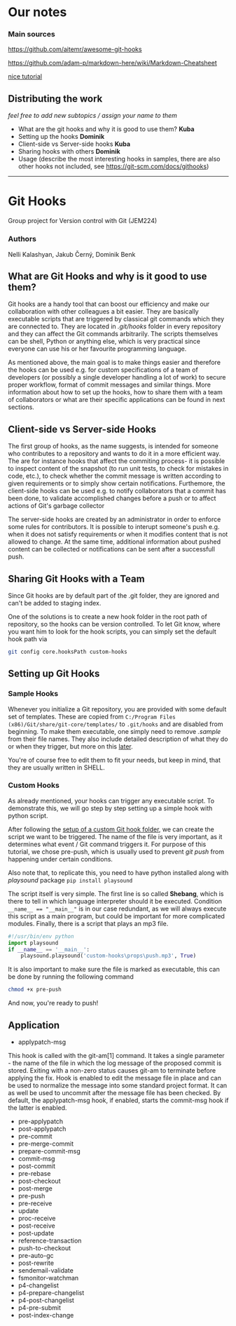 # Our notes
### Main sources
https://github.com/aitemr/awesome-git-hooks

https://github.com/adam-p/markdown-here/wiki/Markdown-Cheatsheet

[nice tutorial](https://www.atlassian.com/git/tutorials/git-hooks)

## Distributing the work
*feel free to add new subtopics / assign your name to them*


- What are the git hooks and why it is good to use them?      **Kuba**
- Setting up the hooks **Dominik**
- Client-side vs Server-side hooks **Kuba**
- Sharing hooks with others **Dominik**
- Usage (describe the most interesting hooks in samples, there are also other hooks not included, see https://git-scm.com/docs/githooks)
----------------------------------------------------------
# Git Hooks
Group project for Version control with Git (JEM224)

### Authors
Nelli Kalashyan, Jakub Černý, Dominik Benk

## What are Git Hooks and why is it good to use them?
Git hooks are a handy tool that can boost our efficiency and make our collaboration with other colleagues a bit easier. They are basically executable scripts that are triggered by classical git commands which they are connected to. They are located in *.git/hooks* folder in every repository and they can affect the Git commands arbitrarily. The scripts themselves can be shell, Python or anything else, which is very practical since everyone can use his or her favourite programming language.

As mentioned above, the main goal is to make things easier and therefore the hooks can be used e.g. for custom specifications of a team of developers (or possibly a single developer handling a lot of work) to secure proper workflow, format of commit messages and similar things. More information about how to set up the hooks, how to share them with a team of collaborators or what are their specific applications can be found in next sections.

## Client-side vs Server-side Hooks
The first group of hooks, as the name suggests, is intended for someone who contributes to a repository and wants to do it in a more efficient way. The are for instance hooks that affect the commiting process- it is possible to inspect content of the snapshot (to run unit tests, to check for mistakes in code, etc.), to check whether the commit message is written according to given requirements or to simply show certain notifications. Furthemore, the client-side hooks can be used e.g. to notify collaborators that a commit has been done, to validate accomplished changes before a push or to affect actions of Git's garbage collector

The server-side hooks are created by an administrator in order to enforce some rules for contributors. It is possible to interupt someone's push e.g. when it does not satisfy requirements or when it modifies content that is not allowed to change. At the same time, additional information about pushed content can be collected or notifications can be sent after a successfull push.

## Sharing Git Hooks with a Team
Since Git hooks are by default part of the .git folder, they are ignored and can't be added to staging index.

One of the solutions is to create a new hook folder in the root path of repository, so the hooks can be version controlled.
To let Git know, where you want him to look for the hook scripts, you can simply set the default hook path via
```sh
git config core.hooksPath custom-hooks
```
## Setting up Git Hooks
### Sample Hooks
Whenever you initialize a Git repository, you are provided with some default set of templates. These are copied from
```C:/Program Files (x86)/Git/share/git-core/templates/``` to ```.git/hooks``` and are disabled from beginning. To make them executable, one simply need to remove *.sample* from their file names. They also include detailed description of what they do or when they trigger, but more on this [later](#application).

You're of course free to edit them to fit your needs, but keep in mind, that they are usually written in SHELL.

### Custom Hooks
As already mentioned, your hooks can trigger any executable script. To demonstrate this, we will go step by step setting up a simple hook with python script.

After following the [setup of a custom Git hook folder](#sharing-git-hooks-with-a-team), we can create the script we want to be triggered. The name of the file is very important, as it determines what event / Git command triggers it. For purpose of this tutorial, we chose pre-push, which is usually used to prevent *git push* from happening under certain conditions. 

Also note that, to replicate this, you need to have python installed along with *playsound* package ```pip install playsound```

The script itself is very simple. The first line is so called **Shebang**, which is there to tell in which language interpreter should it be executed.
Condition ```__name__ == "__main__"``` is in our case redundant, as we will always execute this script as a main program, but could be important for more complicated modules.
Finally, there is a script that plays an mp3 file.
```python
#!/usr/bin/env python
import playsound
if __name__ == '__main__':
	playsound.playsound('custom-hooks\props\push.mp3', True)
```
It is also important to make sure the file is marked as executable, this can be done by running the following command
```sh
chmod +x pre-push
```
And now, you're ready to push!


## Application
- applypatch-msg

This hook is called with the git-am[1] command. It takes a single parameter - the name of the file in which the log message of the proposed commit is stored. Exiting with a non-zero status causes git-am to terminate before applying the fix.
Hook is enabled to edit the message file in place and can be used to normalize the message into some standard project format. It can as well be used to uncommit after the message file has been checked.
By default, the applypatch-msg hook, if enabled, starts the commit-msg hook if the latter is enabled.

- pre-applypatch
- post-applypatch
- pre-commit
- pre-merge-commit
- prepare-commit-msg
- commit-msg
- post-commit
- pre-rebase
- post-checkout
- post-merge
- pre-push
- pre-receive
- update
- proc-receive
- post-receive
- post-update
- reference-transaction
- push-to-checkout
- pre-auto-gc
- post-rewrite
- sendemail-validate
- fsmonitor-watchman
- p4-changelist
- p4-prepare-changelist
- p4-post-changelist
- p4-pre-submit
- post-index-change


